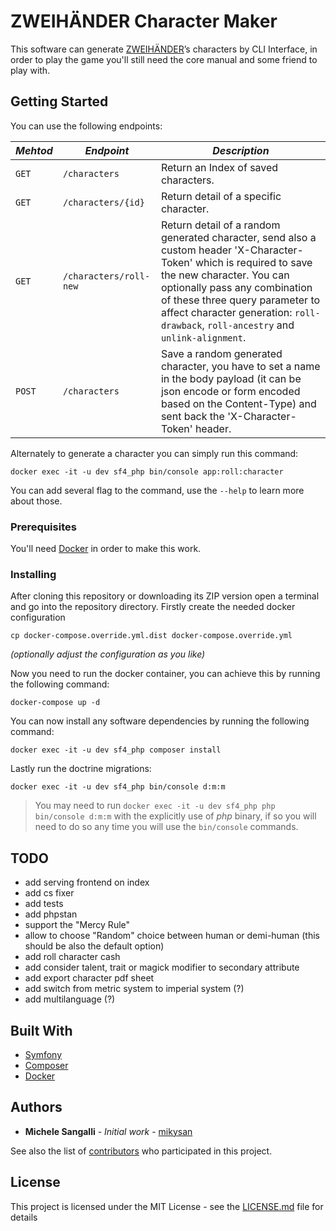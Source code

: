 # ZWEIHÄNDER Character Maker

This software can generate [ZWEIHÄNDER](https://grimandperilous.com/)’s characters by CLI Interface, in order to play the game you'll still need the core manual and some friend to play with.

## Getting Started

You can use the following endpoints:

| *Mehtod*   | *Endpoint*             | *Description*                                                                                                                                                                                                                                                                                             |
|------------|------------------------|-----------------------------------------------------------------------------------------------------------------------------------------------------------------------------------------------------------------------------------------------------------------------------------------------------------|
| ```GET```  | `/characters`          | Return an Index of saved characters.                                                                                                                                                                                                                                                                      |
| ```GET```  | `/characters/{id}`     | Return detail of a specific character.                                                                                                                                                                                                                                                                    |
| ```GET```  | `/characters/roll-new` | Return detail of a random generated character, send also a custom header 'X-Character-Token' which is required to save the new character. You can optionally pass any combination of these three query parameter to affect character generation: `roll-drawback`, `roll-ancestry` and `unlink-alignment`. |
| ```POST``` | `/characters`          | Save a random generated character, you have to set a name in the body payload (it can be json encode or form encoded based on the Content-Type) and sent back the 'X-Character-Token' header.                                                                                                             |

Alternately to generate a character you can simply run this command:
```
docker exec -it -u dev sf4_php bin/console app:roll:character
```
You can add several flag to the command, use the `--help` to learn more about those.

### Prerequisites

You'll need [Docker](https://www.docker.com/) in order to make this work.

### Installing

After cloning this repository or downloading its ZIP version open a terminal and go into the repository directory.
Firstly create the needed docker configuration
```shell script
cp docker-compose.override.yml.dist docker-compose.override.yml 
```
_(optionally adjust the configuration as you like)_

Now you need to run the docker container, you can achieve this by running the following command:
```shell script
docker-compose up -d
```

You can now install any software dependencies by running the following command:
```shell script
docker exec -it -u dev sf4_php composer install
```

Lastly run the doctrine migrations:
```shell script
docker exec -it -u dev sf4_php bin/console d:m:m
```
> You may need to run `docker exec -it -u dev sf4_php php bin/console d:m:m` with the explicitly use of *php* binary, if so you will need to do so any time you will use the `bin/console` commands.

## TODO

* add serving frontend on index
* add cs fixer
* add tests
* add phpstan
* support the "Mercy Rule"
* allow to choose "Random" choice between human or demi-human (this should be also the default option)
* add roll character cash
* add consider talent, trait or magick modifier to secondary attribute
* add export character pdf sheet
* add switch from metric system to imperial system (?)
* add multilanguage (?)

## Built With

* [Symfony](https://symfony.com/)
* [Composer](https://getcomposer.org/)
* [Docker](https://www.docker.com/)

## Authors

* **Michele Sangalli** - *Initial work* - [mikysan](https://github.com/mikysan)

See also the list of [contributors](https://github.com/your/project/contributors) who participated in this project.

## License

This project is licensed under the MIT License - see the [LICENSE.md](LICENSE.md) file for details
